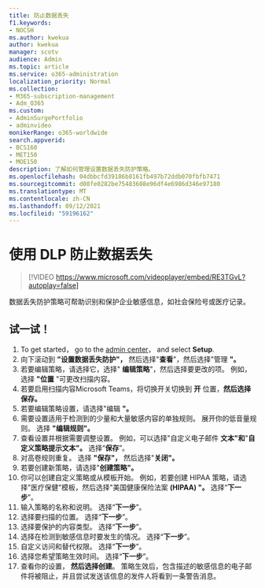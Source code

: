 ```yaml
---
title: 防止数据丢失
f1.keywords:
- NOCSH
ms.author: kwekua
author: kwekua
manager: scotv
audience: Admin
ms.topic: article
ms.service: o365-administration
localization_priority: Normal
ms.collection:
- M365-subscription-management
- Adm_O365
ms.custom:
- AdminSurgePortfolio
- adminvideo
monikerRange: o365-worldwide
search.appverid:
- BCS160
- MET150
- MOE150
description: 了解如何管理设置数据丢失防护策略。
ms.openlocfilehash: 04dbbcfd39186b8161fb497b72ddb070fbfb7471
ms.sourcegitcommit: d08fe0282be75483608e96df4e6986d346e97180
ms.translationtype: MT
ms.contentlocale: zh-CN
ms.lasthandoff: 09/12/2021
ms.locfileid: "59196162"
---
```

# <a name="prevent-data-loss-with-dlp"></a>使用 DLP 防止数据丢失

> [!VIDEO https://www.microsoft.com/videoplayer/embed/RE3TGvL?autoplay=false]

数据丢失防护策略可帮助识别和保护企业敏感信息，如社会保险号或医疗记录。 

## <a name="try-it"></a>试一试！

1. To get started， go to the [admin center](https://admin.microsoft.com)， and select **Setup**.
1. 向下滚动到 **"设置数据丢失防护"，** 然后选择"**查看**"，然后选择"管理 **"。**
1. 若要编辑策略，请选择它，选择" **编辑策略**"，然后选择要更改的项。 例如，选择 **"位置** "可更改扫描内容。
1. 若要启用扫描内容Microsoft Teams，将切换开关切换到 **开** 位置，**然后选择保存。**
1. 若要编辑策略设置，请选择"编辑 **"。**
1. 需要设置适用于检测到的少量和大量敏感内容的单独规则。 展开你的低音量规则。 选择 **"编辑规则"。**
1. 查看设置并根据需要调整设置。 例如，可以选择"自定义电子邮件 **文本"和**"**自定义策略提示文本"。** 选择“**保存**”。
1. 对高卷规则重复。 选择 **"保存"，** 然后选择"**关闭"。**
1. 若要创建新策略，请选择"**创建策略"。**
1. 你可以创建自定义策略或从模板开始。 例如，若要创建 HIPAA 策略，请选择"医疗保健"模板，然后选择"美国健康保险法案 **(HIPAA) "。** 选择“**下一步**”。
1. 输入策略的名称和说明。 选择“**下一步**”。
1. 选择要扫描的位置。 选择“**下一步**”。
1. 选择要保护的内容类型。 选择“**下一步**”。
1. 选择在检测到敏感信息时要发生的情况。 选择“**下一步**”。
1. 自定义访问和替代权限。 选择“**下一步**”。
1. 选择您希望策略生效时间。 选择“**下一步**”。
1. 查看你的设置， **然后选择创建**。 策略生效后，包含描述的敏感信息的电子邮件将被阻止，并且尝试发送该信息的发件人将看到一条警告消息。